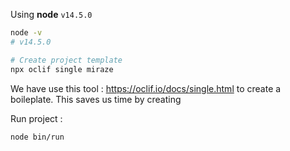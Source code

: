 Using **node** `v14.5.0`

```bash
node -v
# v14.5.0

# Create project template
npx oclif single miraze
```

We have use this tool : https://oclif.io/docs/single.html to create a boileplate. This saves us time by creating 



Run project : 

```
node bin/run
```
